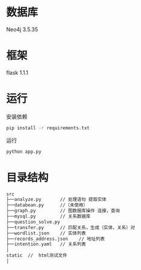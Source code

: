 # 数据库

Neo4j 3.5.35 

# 框架

flask 1.1.1

# 运行

安装依赖
``` bash
pip install -r requirements.txt
```

运行
```bash
python app.py
```

# 目录结构

```html
src
├──analyze.py       // 处理语句 提取实体
├──databean.py      //（未使用）
├──graph.py         // 图数据库操作 连接，查询
├──mysql.py         // 关系数据库
├──question_solve.py      
├──transfer.py      // 匹配关系，生成（实体，关系）对 
├──wordlist.json    // 实体列表
├──records_address.json    // 地址列表
├──intention.yaml   // 关系列表
│   
static  //  html测试文件
│
```